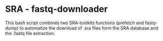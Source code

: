 # SRA - fastq-downloader
This bash script combines two SRA-toolkits functions (prefetch and fastq-dump) to automatize the download of .sra files form the SRA database and the .fastq file extraction.
